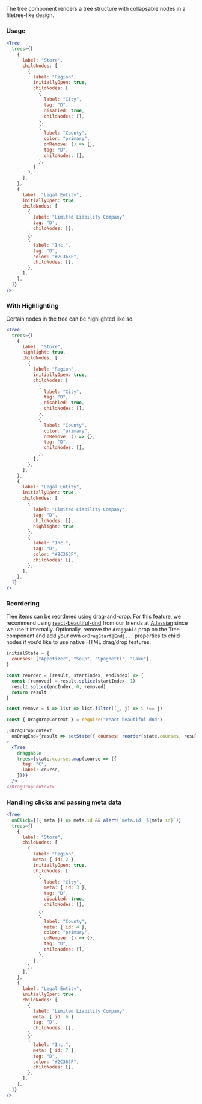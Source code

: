 The tree component renders a tree structure with collapsable nodes in a filetree-like design.

### Usage

```jsx
<Tree
  trees={[
    {
      label: "Store",
      childNodes: [
        {
          label: "Region",
          initiallyOpen: true,
          childNodes: [
            {
              label: "City",
              tag: "D",
              disabled: true,
              childNodes: [],
            },
            {
              label: "County",
              color: "primary",
              onRemove: () => {},
              tag: "D",
              childNodes: [],
            },
          ],
        },
      ],
    },
    {
      label: "Legal Entity",
      initiallyOpen: true,
      childNodes: [
        {
          label: "Limited Liability Company",
          tag: "D",
          childNodes: [],
        },
        {
          label: "Inc.",
          tag: "D",
          color: "#2C363F",
          childNodes: [],
        },
      ],
    },
  ]}
/>
```

### With Highlighting

Certain nodes in the tree can be highlighted like so.

```jsx
<Tree
  trees={[
    {
      label: "Store",
      highlight: true,
      childNodes: [
        {
          label: "Region",
          initiallyOpen: true,
          childNodes: [
            {
              label: "City",
              tag: "D",
              disabled: true,
              childNodes: [],
            },
            {
              label: "County",
              color: "primary",
              onRemove: () => {},
              tag: "D",
              childNodes: [],
            },
          ],
        },
      ],
    },
    {
      label: "Legal Entity",
      initiallyOpen: true,
      childNodes: [
        {
          label: "Limited Liability Company",
          tag: "D",
          childNodes: [],
          highlight: true,
        },
        {
          label: "Inc.",
          tag: "D",
          color: "#2C363F",
          childNodes: [],
        },
      ],
    },
  ]}
/>
```

### Reordering

Tree items can be reordered using drag-and-drop. For this feature, we recommend using [react-beautiful-dnd](https://github.com/atlassian/react-beautiful-dnd) from our friends at [Atlassian](https://www.atlassian.com/) since we use it internally. Optionally, remove the `draggable` prop on the Tree component and add your own `onDragStart|End|...` properties to child nodes if you'd like to use native HTML drag/drop features.

```jsx
initialState = {
  courses: ["Appetizer", "Soup", "Spaghetti", "Cake"],
}

const reorder = (result, startIndex, endIndex) => {
  const [removed] = result.splice(startIndex, 1)
  result.splice(endIndex, 0, removed)
  return result
}

const remove = i => list => list.filter((_, j) => i !== j)

const { DragDropContext } = require("react-beautiful-dnd")

;<DragDropContext
  onDragEnd={result => setState({ courses: reorder(state.courses, result.source.index, result.destination.index) })}
>
  <Tree
    draggable
    trees={state.courses.map(course => ({
      tag: "C",
      label: course,
    }))}
  />
</DragDropContext>
```

### Handling clicks and passing meta data

```jsx
<Tree
  onClick={({ meta }) => meta.id && alert(`meta.id: ${meta.id}`)}
  trees={[
    {
      label: "Store",
      childNodes: [
        {
          label: "Region",
          meta: { id: 2 },
          initiallyOpen: true,
          childNodes: [
            {
              label: "City",
              meta: { id: 3 },
              tag: "D",
              disabled: true,
              childNodes: [],
            },
            {
              label: "County",
              meta: { id: 4 },
              color: "primary",
              onRemove: () => {},
              tag: "D",
              childNodes: [],
            },
          ],
        },
      ],
    },
    {
      label: "Legal Entity",
      initiallyOpen: true,
      childNodes: [
        {
          label: "Limited Liability Company",
          meta: { id: 6 },
          tag: "D",
          childNodes: [],
        },
        {
          label: "Inc.",
          meta: { id: 7 },
          tag: "D",
          color: "#2C363F",
          childNodes: [],
        },
      ],
    },
  ]}
/>
```
